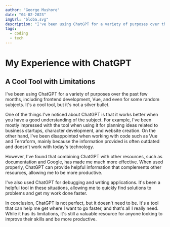 ```yaml
---
author: "George Mushore"
date: "04-02-2023"
imgUrl: "bloba.svg"
description: "I've been using ChatGPT for a variety of purposes over the past few months, including frontend development, Vue, and even for some random subjects. It's a cool tool, but it's not a silver bullet."
tags:
  - coding
  - tech
---
```


# My Experience with ChatGPT

## A Cool Tool with Limitations

I've been using ChatGPT for a variety of purposes over the past few months, including frontend development, Vue, and even for some random subjects. It's a cool tool, but it's not a silver bullet.

One of the things I've noticed about ChatGPT is that it works better when you have a good understanding of the subject. For example, I've been mostly impressed with the tool when using it for planning ideas related to business startups, character development, and website creation. On the other hand, I've been disappointed when working with code such as Vue and Terraform, mainly because the information provided is often outdated and doesn't work with today's technology.

However, I've found that combining ChatGPT with other resources, such as documentation and Google, has made me much more effective. When used properly, ChatGPT can provide helpful information that complements other resources, allowing me to be more productive.

I've also used ChatGPT for debugging and writing applications. It's been a helpful tool in these situations, allowing me to quickly find solutions to problems and get my work done faster.

In conclusion, ChatGPT is not perfect, but it doesn't need to be. It's a tool that can help me get where I want to go faster, and that's all I really need. While it has its limitations, it's still a valuable resource for anyone looking to improve their skills and be more productive.
